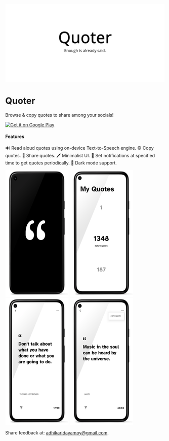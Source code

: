 ![Banner](https://github.com/Damercy/Quoter/blob/master/screenshots/Quoter.png "Banner")

# Quoter
Browse &amp; copy quotes to share among your socials!
<p float="left">
<a href='https://play.google.com/store/apps/details?id=com.dayaonweb.quoter&pcampaignid=pcampaignidMKT-Other-global-all-co-prtnr-py-PartBadge-Mar2515-1'><img alt='Get it on Google Play' src='https://play.google.com/intl/en_us/badges/static/images/badges/en_badge_web_generic.png' width=500 height=200/></a>
 </p>

#### Features
🔊  Read aloud quotes using on-device Text-to-Speech engine.
©️  Copy quotes.
📱  Share quotes.
🖊️  Minimalist UI.
🔔  Set notifications at specified time to get quotes periodically.
🌚  Dark mode support.

<p float="left">
<img src="screenshots/ss-0-splash.png" width=200 height=400 />
<img src="screenshots/ss-1.png" width=200 height=400 />
<img src="screenshots/ss-2.png" width=200 height=400 />
<img src="screenshots/ss-3.png" width=200 height=400 />
</p>


Share feedback at: adhikaridayamoy@gmail.com.

